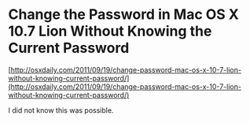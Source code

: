 <!--
id: 20356780750
link: http://tumblr.atmos.org/post/20356780750/change-the-password-in-mac-os-x-10-7-lion-without
slug: change-the-password-in-mac-os-x-10-7-lion-without
date: Mon Apr 02 2012 10:58:05 GMT-0700 (PDT)
publish: 2012-04-02
tags: 
title: Change the Password in Mac OS X 10.7 Lion Without Knowing the Current Password
-->


Change the Password in Mac OS X 10.7 Lion Without Knowing the Current Password
==============================================================================

[http://osxdaily.com/2011/09/19/change-password-mac-os-x-10-7-lion-without-knowing-current-password/](http://osxdaily.com/2011/09/19/change-password-mac-os-x-10-7-lion-without-knowing-current-password/)

I did not know this was possible.

